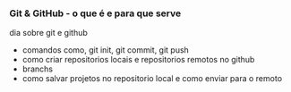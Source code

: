 ### Git & GitHub - o que é e para que serve

dia sobre git e github
- comandos como, git init, git commit, git push
- como criar repositorios locais e repositorios remotos no github
- branchs
- como salvar projetos no repositorio local e como enviar para o remoto
